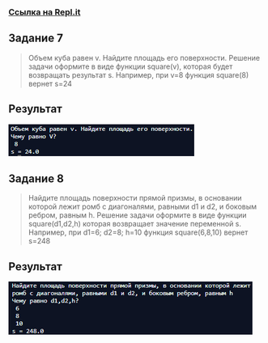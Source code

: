 ### [Ссылка на Repl.it](https://repl.it/@ArthurMozart/Func)

## Задание 7
> Объем куба равен v. Найдите площадь его поверхности.
Решение задачи оформите в виде функции square(v), которая будет возвращать
результат s. Например, при v=8 функция square(8) вернет s=24

## Результат
![Результат](image/sm3(1).png)

## Задание 8
> Найдите площадь поверхности прямой призмы, в основании которой лежит ромб
с диагоналями, равными d1 и d2, и боковым ребром, равным h.
Решение задачи оформите в виде функции square(d1,d2,h) которая возвращает
значение переменной s. Например, при d1=6; d2=8; h=10 функция square(6,8,10) вернет
s=248

## Результат
![Результат](image/sm3.png)

